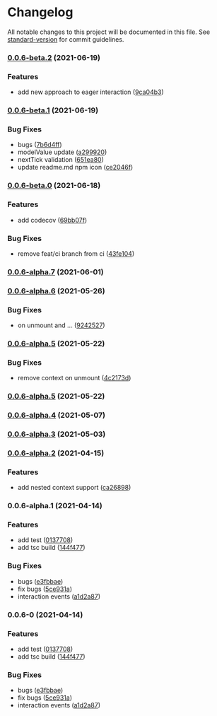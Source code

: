 # Changelog

All notable changes to this project will be documented in this file. See [standard-version](https://github.com/conventional-changelog/standard-version) for commit guidelines.

### [0.0.6-beta.2](https://github.com/SasanFarrokh/vulu/compare/v0.0.6-beta.1...v0.0.6-beta.2) (2021-06-19)


### Features

* add new approach to eager interaction ([9ca04b3](https://github.com/SasanFarrokh/vulu/commit/9ca04b34e43c74153c0bed12722822a9f4f912e4))

### [0.0.6-beta.1](https://github.com/SasanFarrokh/vulu/compare/v0.0.6-beta.0...v0.0.6-beta.1) (2021-06-19)


### Bug Fixes

* bugs ([7b6d4ff](https://github.com/SasanFarrokh/vulu/commit/7b6d4ff0481def96a9b2288e6039d91a32f709c0))
* modelValue update ([a299920](https://github.com/SasanFarrokh/vulu/commit/a2999206b706eca091d8a1dd640a295973bb9bfa))
* nextTick validation ([651ea80](https://github.com/SasanFarrokh/vulu/commit/651ea807c1ea86db67ae6cee222770c0d4a9fced))
* update readme.md npm icon ([ce2046f](https://github.com/SasanFarrokh/vulu/commit/ce2046faac5f8e9357584e9377bfaac5f1f2108d))

### [0.0.6-beta.0](https://github.com/SasanFarrokh/vulu/compare/v0.0.6-alpha.7...v0.0.6-beta.0) (2021-06-18)


### Features

* add codecov ([69bb07f](https://github.com/SasanFarrokh/vulu/commit/69bb07f3bcaba580242232c696e661bf858c75ce))


### Bug Fixes

* remove feat/ci branch from ci ([43fe104](https://github.com/SasanFarrokh/vulu/commit/43fe10456f832b8785e1c07f6781b2dca32ef421))

### [0.0.6-alpha.7](https://github.com/SasanFarrokh/vulu/compare/v0.0.6-alpha.6...v0.0.6-alpha.7) (2021-06-01)

### [0.0.6-alpha.6](https://github.com/SasanFarrokh/vulu/compare/v0.0.6-alpha.5...v0.0.6-alpha.6) (2021-05-26)


### Bug Fixes

* on unmount and ... ([9242527](https://github.com/SasanFarrokh/vulu/commit/9242527389d6a743d0b16dcf58359e6b7cfe0fe1))

### [0.0.6-alpha.5](https://github.com/SasanFarrokh/vulu/compare/v0.0.6-alpha.4...v0.0.6-alpha.5) (2021-05-22)


### Bug Fixes

* remove context on unmount ([4c2173d](https://github.com/SasanFarrokh/vulu/commit/4c2173dad08000ef982a7d6639bd83fd766ea345))

### [0.0.6-alpha.5](https://github.com/SasanFarrokh/vulu/compare/v0.0.6-alpha.4...v0.0.6-alpha.5) (2021-05-22)

### [0.0.6-alpha.4](https://github.com/SasanFarrokh/vulu/compare/v0.0.6-alpha.2...v0.0.6-alpha.4) (2021-05-07)

### [0.0.6-alpha.3](https://github.com/SasanFarrokh/vulu/compare/v0.0.6-alpha.2...v0.0.6-alpha.3) (2021-05-03)

### [0.0.6-alpha.2](https://github.com/SasanFarrokh/vulu/compare/v0.0.6-alpha.1...v0.0.6-alpha.2) (2021-04-15)


### Features

* add nested context support ([ca26898](https://github.com/SasanFarrokh/vulu/commit/ca26898a7cd55a7957ccf877010e641ada4ad847))

### 0.0.6-alpha.1 (2021-04-14)


### Features

* add test ([0137708](https://github.com/SasanFarrokh/vulu/commit/0137708fe287abe4e6208ab41353e90d372052e1))
* add tsc build ([144f477](https://github.com/SasanFarrokh/vulu/commit/144f477e6a8384f1054a6b6ef2475781c47e830f))


### Bug Fixes

* bugs ([e3fbbae](https://github.com/SasanFarrokh/vulu/commit/e3fbbae9195cf5e2af3a7c37a36aa8aaea38eccb))
* fix bugs ([5ce931a](https://github.com/SasanFarrokh/vulu/commit/5ce931ab74833f31b0c0d2a3dacf1b019af04304))
* interaction events ([a1d2a87](https://github.com/SasanFarrokh/vulu/commit/a1d2a873891a19282618e2eba620e4891295a401))

### 0.0.6-0 (2021-04-14)


### Features

* add test ([0137708](https://github.com/SasanFarrokh/vulu/commit/0137708fe287abe4e6208ab41353e90d372052e1))
* add tsc build ([144f477](https://github.com/SasanFarrokh/vulu/commit/144f477e6a8384f1054a6b6ef2475781c47e830f))


### Bug Fixes

* bugs ([e3fbbae](https://github.com/SasanFarrokh/vulu/commit/e3fbbae9195cf5e2af3a7c37a36aa8aaea38eccb))
* fix bugs ([5ce931a](https://github.com/SasanFarrokh/vulu/commit/5ce931ab74833f31b0c0d2a3dacf1b019af04304))
* interaction events ([a1d2a87](https://github.com/SasanFarrokh/vulu/commit/a1d2a873891a19282618e2eba620e4891295a401))
